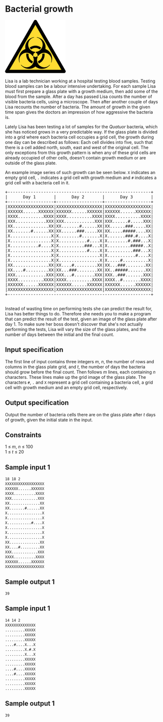 # Bacterial growth
![](../images/bacterial.png)


Lisa is a lab technician working at a hospital testing blood samples. Testing blood samples can be a labour intensive undertaking. For each sample Lisa must first prepare a glass plate with a growth medium, then add some of the blood from the sample. After a day has passed Lisa counts the number of visible bacteria cells, using a microscope. Then after another couple of days Lisa recounts the number of bacteria. The amount of growth in the given time span gives the doctors an impression of how aggressive the bacteria is.

Lately Lisa has been testing a lot of samples for the _Quatuor_ bacteria, which she has noticed grows in a very predictable way. If the glass plate is divided into a grid where each bacteria cell occupies a grid cell, the growth during one day can be described as follows: Each cell divides into five, such that there is a cell added north, south, east and west of the original cell. The only exceptions from this growth pattern is when any of these grid cells are already occupied of other cells, doesn't contain growth medium or are outside of the glass plate.

An example image series of such growth can be seen below. `X` indicates an empty grid cell, `.` indicates a grid cell with growth medium and `#` indicates a grid cell with a bacteria cell in it.
<pre>
+--------------------------------------------------------+
|      Day 1       |      Day 2       |      Day 3       |
+------------------+------------------+------------------+
|XXXXXXXXXXXXXXXXXX|XXXXXXXXXXXXXXXXXX|XXXXXXXXXXXXXXXXXX|
|XXXXXX......XXXXXX|XXXXXX......XXXXXX|XXXXXX......XXXXXX|
|XXXX..........XXXX|XXXX..........XXXX|XXXX..........XXXX|
|XXX............XXX|XXX............XXX|XXX......#.....XXX|
|XX..............XX|XX.......#......XX|XX......###.....XX|
|XX.......#......XX|XX......###.....XX|XX.....#####....XX|
|X................X|X........#.......X|X.......###.#....X|
|X................X|X...........#....X|X........#.###...X|
|X...........#....X|X..........###...X|X.........#####..X|
|X................X|X...........#....X|X..........###...X|
|X................X|X................X|X...........#....X|
|X................X|X................X|X.....#..........X|
|XX..............XX|XX....#.........XX|XX...###........XX|
|XX....#.........XX|XX...###........XX|XX..#####.......XX|
|XXX............XXX|XXX...#........XXX|XXX..###.......XXX|
|XXXX..........XXXX|XXXX..........XXXX|XXXX..#.......XXXX|
|XXXXXX......XXXXXX|XXXXXX......XXXXXX|XXXXXX......XXXXXX|
|XXXXXXXXXXXXXXXXXX|XXXXXXXXXXXXXXXXXX|XXXXXXXXXXXXXXXXXX|
+--------------------------------------------------------+

</pre>

Instead of wasting time on performing tests she can predict the result for, Lisa has better things to do. Therefore she needs you to make a program that can predict the result of the test, given an image of the glass plate after day 1. To make sure her boss doesn't discover that she's not actually performing the tests, Lisa will vary the size of the glass plates, and the number of days between the initial and the final count.

## Input specification
The first line of input contains three integers _m_, _n_, the number of rows and columns in the glass plate grid, and _t_, the number of days the bacteria should grow before the final count.
Then follows _m_ lines, each containing _n_ characters. These lines make up the grid image of the glass plate. The characters `#`, `.` and `X` represent a grid cell containing a bacteria cell, a grid cell with growth medium and an empty grid cell, respectively.

## Output specification
Output the number of bacteria cells there are on the glass plate after _t_ days of growth, given the initial state in the input.

## Constraints
1 &le; _m_, _n_ &le; 100  
1 &le; _t_ &le; 20

## Sample input 1
```
18 18 2
XXXXXXXXXXXXXXXXXX
XXXXXX......XXXXXX
XXXX..........XXXX
XXX............XXX
XX..............XX
XX.......#......XX
X................X
X................X
X...........#....X
X................X
X................X
X................X
XX..............XX
XX....#.........XX
XXX............XXX
XXXX..........XXXX
XXXXXX......XXXXXX
XXXXXXXXXXXXXXXXXX
```

## Sample output 1
```
39
```

## Sample input 1
```
14 14 2
XXXXXXXXXXXXXX
.........XXXXX
.........XXXXX
.........XXXXX
....#....X...X
.........X.#.X
.........X...X
.........XXXXX
.........XXXXX
....#....XXXXX
....#....XXXXX
.........XXXXX
.........XXXXX
.........XXXXX
```

## Sample output 1
```
39
```
